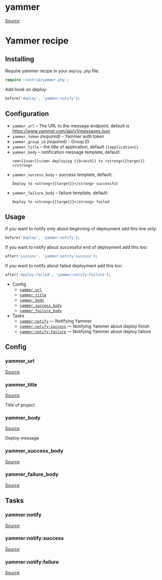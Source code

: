 <!-- DO NOT EDIT THIS FILE! -->
<!-- Instead edit contrib/yammer.php -->
<!-- Then run bin/docgen -->

# yammer

[Source](/contrib/yammer.php)


# Yammer recipe

## Installing

Require yammer recipe in your `deploy.php` file:

```php
require 'contrib/yammer.php';
```

Add hook on deploy:

```php
before('deploy', 'yammer:notify');
```

## Configuration

- `yammer_url` – The URL to the message endpoint, default is https://www.yammer.com/api/v1/messages.json
- `yammer_token` *(required)* – Yammer auth token
- `yammer_group_id` *(required)* - Group ID
- `yammer_title` – the title of application, default `{{application}}`
- `yammer_body` – notification message template, default:
  ```
  <em>{{user}}</em> deploying {{branch}} to <strong>{{target}}</strong>
  ```
- `yammer_success_body` – success template, default:
  ```
  Deploy to <strong>{{target}}</strong> successful
  ```
- `yammer_failure_body` – failure template, default:
  ```
  Deploy to <strong>{{target}}</strong> failed
  ```

## Usage

If you want to notify only about beginning of deployment add this line only:

```php
before('deploy', 'yammer:notify');
```

If you want to notify about successful end of deployment add this too:

```php
after('success', 'yammer:notify:success');
```

If you want to notify about failed deployment add this too:

```php
after('deploy:failed', 'yammer:notify:failure');
```



* Config
  * [`yammer_url`](#yammer_url)
  * [`yammer_title`](#yammer_title)
  * [`yammer_body`](#yammer_body)
  * [`yammer_success_body`](#yammer_success_body)
  * [`yammer_failure_body`](#yammer_failure_body)
* Tasks
  * [`yammer:notify`](#yammernotify) — Notifying Yammer
  * [`yammer:notify:success`](#yammernotifysuccess) — Notifying Yammer about deploy finish
  * [`yammer:notify:failure`](#yammernotifyfailure) — Notifying Yammer about deploy failure

## Config
### yammer_url
[Source](/contrib/yammer.php#L63)



### yammer_title
[Source](/contrib/yammer.php#L66)

Title of project

### yammer_body
[Source](/contrib/yammer.php#L71)

Deploy message

### yammer_success_body
[Source](/contrib/yammer.php#L72)



### yammer_failure_body
[Source](/contrib/yammer.php#L73)




## Tasks
### yammer:notify
[Source](/contrib/yammer.php#L76)



### yammer:notify:success
[Source](/contrib/yammer.php#L96)



### yammer:notify:failure
[Source](/contrib/yammer.php#L116)



